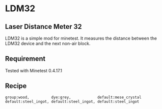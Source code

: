 LDM32
====

Laser Distance Meter 32
----
LDM32 is a simple mod for minetest. It measures the distance between
the LDM32 device and the next non-air block.


Requirement
----
Tested with Minetest 0.4.17.1


Recipe
----
```
group:wood,          dye:grey,            default:mese_crystal
default:steel_ingot, default:steel_ingot, default:steel_ingot
```
